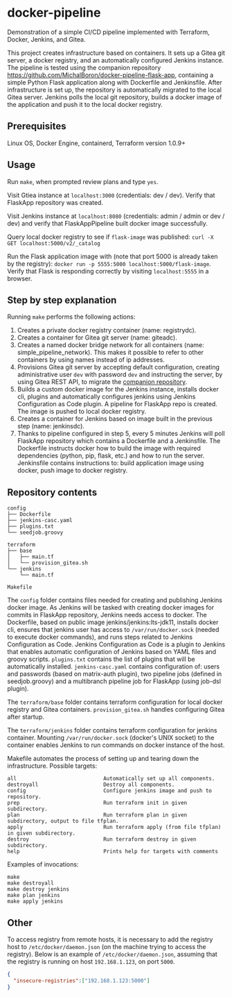 # docker-pipeline
Demonstration of a simple CI/CD pipeline implemented with Terraform, Docker, Jenkins, and Gitea.

This project creates infrastructure based on containers.
It sets up a Gitea git server, a docker registry, and an automatically configured Jenkins instance.
The pipeline is tested using the companion repository https://github.com/MichalBoron/docker-pipeline-flask-app, containing a simple Python Flask application along with Dockerfile and Jenkinsfile. 
After infrastructure is set up, the repository is automatically migrated to the local Gitea server.
Jenkins polls the local git repository, builds a docker image of the application and push it to the local docker registry.

## Prerequisites

Linux OS, Docker Engine, containerd, Terraform version 1.0.9+

## Usage

Run `make`, when prompted review plans and type `yes`.

Visit Gtiea instance at `localhost:3000` (credentials: dev / dev). Verify that FlaskApp repository was created.

Visit Jenkins instance at `localhost:8080` (credentials: admin / admin or dev / dev) and verify that FlaskAppPipeline built docker image successfully.

Query local docker registry  to see if `flask-image` was published: 
	`curl -X GET localhost:5000/v2/_catalog`

Run the Flask application image with (note that port 5000 is already taken by the registry): `docker run -p 5555:5000 localhost:5000/flask-image`.
Verify that Flask is responding correctly by visiting `localhost:5555` in a browser.



## Step by step explanation
Running `make` performs the following actions:
1. Creates a private docker registry container (name: registrydc).
2. Creates a container for Gitea git server (name: giteadc).
3. Creates a named docker bridge network for all containers (name: simple_pipeline_network). This makes it possible to refer to other containers by using names instead of ip addresses.
4. Provisions Gitea git server by accepting default configuration, creating administrative user `dev` with password `dev` and instructing the server, by using Gitea REST API, to migrate the [companion repository](https://github.com/MichalBoron/docker-pipeline-flask-app).
5. Builds a custom docker image for the Jenkins instance, installs docker cli, plugins and automatically configures jenkins using Jenkins Configuration as Code plugin. A pipeline for FlaskApp repo is created. The image is pushed to local docker registry.
6. Creates a container for Jenkins based on image built in the previous step (name: jenkinsdc).
7. Thanks to pipeline configured in step 5, every 5 minutes Jenkins will poll FlaskApp repository which contains a Dockerfile and a Jenkinsfile. The Dockerfile instructs docker how to build the image with required dependencies (python, pip, flask, etc.) and how to run the server. Jenkinsfile contains instructions to: build application image using docker, push image to docker registry.


## Repository contents

```
config
├── Dockerfile                                                                     
├── jenkins-casc.yaml                                                              
├── plugins.txt                                                                    
└── seedjob.groovy   

terraform                                                                          
├── base                                                                           
│   ├── main.tf                                                                    
│   └── provision_gitea.sh                                                         
└── jenkins                                                                        
    └── main.tf     
    
Makefile 
```

The `config` folder contains files needed for creating and publishing Jenkins docker image.
As Jenkins will be tasked with creating docker images for commits in FlaskApp repository, Jenkins needs access to docker.
The Dockerfile, based on public image jenkins/jenkins:lts-jdk11, installs docker cli, ensures that jenkins user has access to `/var/run/docker.sock` (needed to execute docker commands), and runs steps related to Jenkins Configuration as Code.
Jenkins Configuration as Code is a plugin to Jenkins that enables automatic configuration of Jenkins based on YAML files and groovy scripts.
`plugins.txt` contains the list of plugins that will be automatically installed.
`jenkins-casc.yaml` contains configuration of:  users and passwords (based on matrix-auth plugin), two pipeline jobs (defined in seedjob.groovy) and a multibranch pipeline job for FlaskApp (using job-dsl plugin).

The `terraform/base` folder contains terraform configuration for local docker registry and Gitea containers. `provision_gitea.sh` handles configuring Gitea after startup.

The `terraform/jenkins` folder contains terraform configuration for jenkins container.
Mounting `/var/run/docker.sock` (docker's UNIX socket) to the container enables Jenkins to run commands on docker instance of the host.

Makefile automates the process of setting up and tearing down the infrastructure. Possible targets:
```
all                            Automatically set up all components.
destroyall                     Destroy all components.
config                         Configure jenkins image and push to repository.
prep                           Run terraform init in given subdirectory.
plan                           Run terraform plan in given subdirectory, output to file tfplan.
apply                          Run terraform apply (from file tfplan) in given subdirectory.
destroy                        Run terraform destroy in given subdirectory.
help                           Prints help for targets with comments
```
Examples of invocations:
```
make
make destroyall
make destroy jenkins
make plan jenkins
make apply jenkins
```
 
##  Other
To access registry from remote hosts, it is necessary to add the registry host to `/etc/docker/daemon.json` (on the machine trying to access the registry).
Below is an example of `/etc/docker/daemon.json`, assuming that the registry is running on host `192.168.1.123`, on port `5000`.
```JSON  
{
  "insecure-registries":["192.168.1.123:5000"]
}
```   
 
